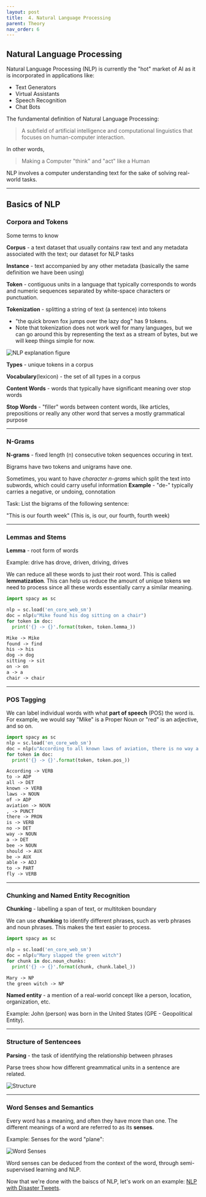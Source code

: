 ```yaml
---
layout: post
title:  4. Natural Language Processing
parent: Theory
nav_order: 6
---
```


## Natural Language Processing

Natural Language Processing (NLP) is currently the "hot" market of AI as it is incorporated in applications like:

*   Text Generators
*   Virtual Assistants
*   Speech Recognition
*   Chat Bots

The fundamental definition of Natural Language Processing:
> A subfield of artificial intelligence and computational linguistics that focuses on human-computer interaction.

In other words,
> Making a Computer "think" and "act" like a Human

NLP involves a computer understanding text for the sake of solving real-world tasks.

----
## Basics of NLP

### Corpora and Tokens
Some terms to know

**Corpus** - a text dataset that usually contains raw text and any metadata associated with the text; our dataset for NLP tasks

**Instance** - text accompanied by any other metadata (basically the same definition we have been using)

**Token** - contiguous units in a language that typically corresponds to words and numeric sequences separated by white-space characters or punctuation.

**Tokenization** - splitting a string of text (a sentence) into tokens
- "the quick brown fox jumps over the lazy dog" has 9 tokens.
- Note that tokenization does not work well for many languages, but we can go around this by representing the text as a stream of bytes, but we will keep things simple for now.

![NLP explanation figure](../res/nlp1.png)

**Types** - unique tokens in a corpus

**Vocabulary**(lexicon) - the set of all types in a corpus

**Content Words** - words that typically have significant meaning over stop words

**Stop Words** - "filler" words between content words, like articles, prepositions or really any other word that serves a mostly grammatical purpose

----

### N-Grams
**N-grams** - fixed length (n) consecutive token sequences occuring in text.

Bigrams have two tokens and unigrams have one.

Sometimes, you want to have *character n-grams* which split the text into subwords, which could carry useful information
**Example** - "de-" typically carries a negative, or undoing, connotation

Task: List the bigrams of the following sentence:

"This is our fourth week"
(This is, is our, our fourth, fourth week)

----

### Lemmas and Stems 
**Lemma** - root form of words

Example: drive has drove, driven, driving, drives

We can reduce all these words to just their root word. This is called **lemmatization**. This can help us reduce the amount of unique tokens we need to process since all these words essentially carry a similar meaning.

```python
import spacy as sc

nlp = sc.load('en_core_web_sm')
doc = nlp(u"Mike found his dog sitting on a chair")
for token in doc:
  print('{} -> {}'.format(token, token.lemma_))
```

```markdown
Mike -> Mike
found -> find
his -> his
dog -> dog
sitting -> sit
on -> on
a -> a
chair -> chair
```

----

### POS Tagging
We can label individual words with what **part of speech** (POS) the word is. For example, we would say "Mike" is a Proper Noun or "red" is an adjective, and so on.

```python
import spacy as sc
nlp = sc.load('en_core_web_sm')
doc = nlp(u"According to all known laws of aviation, there is no way a bee should be able to fly")
for token in doc:
  print('{} -> {}'.format(token, token.pos_))
```

```markdown
According -> VERB
to -> ADP
all -> DET
known -> VERB
laws -> NOUN
of -> ADP
aviation -> NOUN
, -> PUNCT
there -> PRON
is -> VERB
no -> DET
way -> NOUN
a -> DET
bee -> NOUN
should -> AUX
be -> AUX
able -> ADJ
to -> PART
fly -> VERB
```

----

### Chunking and Named Entity Recognition

**Chunking** - labelling a span of text, or multitoken boundary

We can use **chunking** to identify different phrases, such as verb phrases and noun phrases. This makes the text easier to process.

```python
import spacy as sc

nlp = sc.load('en_core_web_sm')
doc = nlp(u"Mary slapped the green witch")
for chunk in doc.noun_chunks:
  print('{} -> {}'.format(chunk, chunk.label_))
```

```markdown
Mary -> NP
the green witch -> NP
```

**Named entity** - a mention of a real-world concept like a person, location, organization, etc.

Example: John (person) was born in the United States (GPE - Geopolitical Entity).

----

### Structure of Sentencees

**Parsing** - the task of identifying the relationship between phrases

Parse trees show how different greammatical units in a sentence are related.

![Structure](../res/nlp2.png)

----

### Word Senses and Semantics

Every word has a meaning, and often they have more than one. The different meanings of a word are referred to as its **senses**.

Example: Senses for the word "plane":

![Word Senses](../res/nlp3.png)

Word senses can be deduced from the context of the word, through semi-supervised learning and NLP.

Now that we're done with the baiscs of NLP, let's work on an example: [NLP with Disaster Tweets](https://astarryknight.github.io/ai-ml/src/minis/nlp.html).